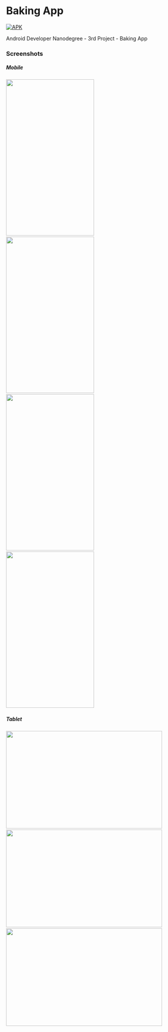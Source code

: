 # Baking App

[![APK](https://img.shields.io/badge/Download%20APK-v1.0-brightgreen.svg)]()

Android Developer Nanodegree - 3rd Project - Baking App

### Screenshots

##### Mobile

<img src="" width="240" height="426">&nbsp;&nbsp;&nbsp;&nbsp;&nbsp;&nbsp;&nbsp;&nbsp;
<img src="" width="240" height="426">&nbsp;&nbsp;&nbsp;&nbsp;&nbsp;&nbsp;&nbsp;&nbsp;
<img src="" width="240" height="426">&nbsp;&nbsp;&nbsp;&nbsp;&nbsp;&nbsp;&nbsp;&nbsp;
<img src="" width="240" height="426">&nbsp;&nbsp;&nbsp;&nbsp;&nbsp;&nbsp;&nbsp;&nbsp;

##### Tablet

<img src="" width="426" height="266">&nbsp;&nbsp;&nbsp;&nbsp;&nbsp;&nbsp;&nbsp;&nbsp;
<img src="" width="426" height="266">&nbsp;&nbsp;&nbsp;&nbsp;&nbsp;&nbsp;&nbsp;&nbsp;
<img src="" width="426" height="266">&nbsp;&nbsp;&nbsp;&nbsp;&nbsp;&nbsp;&nbsp;&nbsp;